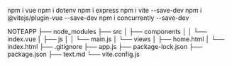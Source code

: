 npm i vue
npm i dotenv
npm i express
npm i vite --save-dev
npm i @vitejs/plugin-vue --save-dev
npm i concurrently --save-dev




NOTEAPP
├── node_modules
├── src
│   ├── components
│   │   └── index.vue
│   ├── js
│   │   └── main.js
│   └── views
│       ├── home.html
│       └── index.html
├── .gitignore
├── app.js
├── package-lock.json
├── package.json
├── text.md
└── vite.config.js
